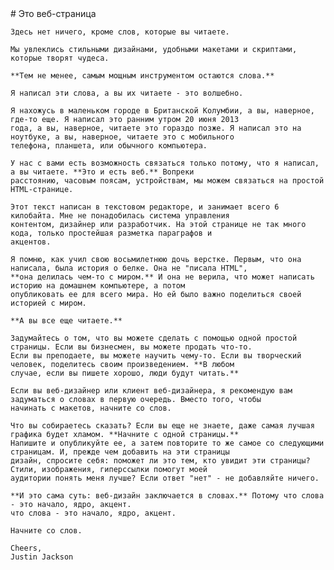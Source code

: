 <div class="row justify-content-center">
  <div class="col-md-8">
    # Это веб-страница
    
    Здесь нет ничего, кроме слов, которые вы читаете.

    Мы увлеклись стильными дизайнами, удобными макетами и скриптами, которые творят чудеса.

    **Тем не менее, самым мощным инструментом остаются слова.**

    Я написал эти слова, а вы их читаете - это волшебно.

    Я нахожусь в маленьком городе в Британской Колумбии, а вы, наверное, где-то еще. Я написал это ранним утром 20 июня 2013
    года, а вы, наверное, читаете это гораздо позже. Я написал это на ноутбуке, а вы, наверное, читаете это с мобильного
    телефона, планшета, или обычного компьютера.
    
    У нас с вами есть возможность связаться только потому, что я написал, а вы читаете. **Это и есть веб.** Вопреки
    расстоянию, часовым поясам, устройствам, мы можем связаться на простой HTML-странице.

    Этот текст написан в текстовом редакторе, и занимает всего 6 килобайта. Мне не понадобилась система управления
    контентом, дизайнер или разработчик. На этой странице не так много кода, только простейшая разметка параграфов и
    акцентов.

    Я помню, как учил свою восьмилетнюю дочь верстке. Первым, что она написала, была история о белке. Она не "писала HTML",
    **она делилась чем-то с миром.** И она не верила, что может написать историю на домашнем компьютере, а потом
    опубликовать ее для всего мира. Но ей было важно поделиться своей историей с миром.

    **А вы все еще читаете.**
    
    Задумайтесь о том, что вы можете сделать с помощью одной простой страницы. Если вы бизнесмен, вы можете продать что-то.
    Если вы преподаете, вы можете научить чему-то. Если вы творческий человек, поделитесь своим произведением. **В любом
    случае, если вы пишете хорошо, люди будут читать.**

    Если вы веб-дизайнер или клиент веб-дизайнера, я рекомендую вам задуматься о словах в первую очередь. Вместо того, чтобы
    начинать с макетов, начните со слов.
    
    Что вы собираетесь сказать? Если вы еще не знаете, даже самая лучшая графика будет хламом. **Начните с одной страницы.**
    Напишите и опубликуйте ее, а затем повторите то же самое со следующими страницам. И, прежде чем добавить на эти страницы
    дизайн, спросите себя: поможет ли это тем, кто увидит эти страницы? Стили, изображения, гиперссылки помогут моей
    аудитории понять меня лучше? Если ответ "нет" - не добавляйте ничего.
    
    **И это сама суть: веб-дизайн заключается в словах.** Потому что слова - это начало, ядро, акцент.
    что слова - это начало, ядро, акцент.

    Начните со слов.

    Cheers,  
    Justin Jackson
  </div>
</div>
<link rel="stylesheet" href="https://maxcdn.bootstrapcdn.com/bootstrap/4.0.0-alpha.6/css/bootstrap.min.css" integrity="sha384-rwoIResjU2yc3z8GV/NPeZWAv56rSmLldC3R/AZzGRnGxQQKnKkoFVhFQhNUwEyJ" crossorigin="anonymous">
